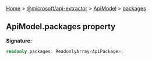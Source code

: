 [Home](./index) &gt; [@microsoft/api-extractor](./api-extractor.md) &gt; [ApiModel](./api-extractor.apimodel.md) &gt; [packages](./api-extractor.apimodel.packages.md)

## ApiModel.packages property

<b>Signature:</b>

```typescript
readonly packages: ReadonlyArray<ApiPackage>;
```
